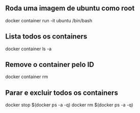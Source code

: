 ## Roda uma imagem de ubuntu como root

docker container run -it ubuntu /bin/bash

## Lista todos os containers 

docker container ls -a

## Remove o container pelo ID 

docker container rm <CONTAINER ID>

## Parar e excluir todos os containers 

docker stop $(docker ps -a -q)
docker rm $(docker ps -a -q)
